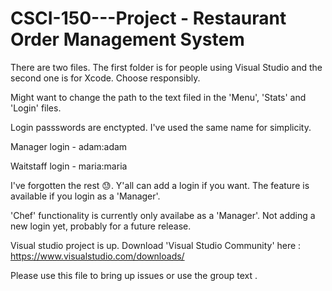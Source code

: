 # CSCI-150---Project - Restaurant Order Management System

There are two files. The first folder is for people using Visual Studio and the second one is for Xcode. Choose responsibly.

Might want to change the path to the text filed in the 'Menu', 'Stats' and 'Login' files. 

Login passswords are enctypted. I've used the same name for simplicity. 

Manager login - adam:adam

Waitstaff login - maria:maria

I've forgotten the rest 😓. Y'all can add a login if you want. The feature is available if you login as a 'Manager'.

'Chef' functionality is currently only availabe as a 'Manager'. Not adding a new login yet, probably for a future release.


Visual studio project is up. Download 'Visual Studio Community' here : https://www.visualstudio.com/downloads/ 

Please use this file to bring up issues or use the group text
.
